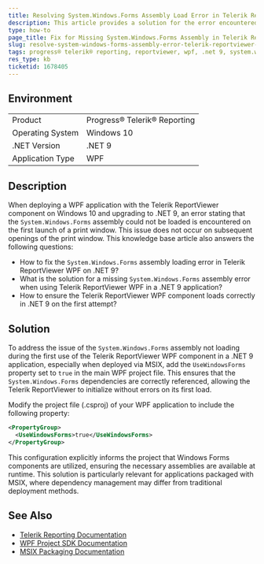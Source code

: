 ```yaml
---
title: Resolving System.Windows.Forms Assembly Load Error in Telerik ReportViewer WPF on .NET 9
description: This article provides a solution for the error encountered when the Telerik ReportViewer WPF component fails to load System.Windows.Forms assembly on .NET 9 during the first use.
type: how-to
page_title: Fix for Missing System.Windows.Forms Assembly in Telerik ReportViewer WPF on .NET 9
slug: resolve-system-windows-forms-assembly-error-telerik-reportviewer-wpf-net9
tags: progress® telerik® reporting, reportviewer, wpf, .net 9, system.windows.forms, assembly error, msix
res_type: kb
ticketid: 1678405
---
```


## Environment

<table>
<tbody>
<tr>
<td>Product</td>
<td>Progress® Telerik® Reporting</td>
</tr>
<tr>
<td>Operating System</td>
<td>Windows 10</td>
</tr>
<tr>
<td>.NET Version</td>
<td>.NET 9</td>
</tr>
<tr>
<td>Application Type</td>
<td>WPF</td>
</tr>
</tbody>
</table>

## Description
When deploying a WPF application with the Telerik ReportViewer component on Windows 10 and upgrading to .NET 9, an error stating that the `System.Windows.Forms` assembly could not be loaded is encountered on the first launch of a print window. This issue does not occur on subsequent openings of the print window. This knowledge base article also answers the following questions:
- How to fix the `System.Windows.Forms` assembly loading error in Telerik ReportViewer WPF on .NET 9?
- What is the solution for a missing `System.Windows.Forms` assembly error when using Telerik ReportViewer WPF in a .NET 9 application?
- How to ensure the Telerik ReportViewer WPF component loads correctly in .NET 9 on the first attempt?

## Solution
To address the issue of the `System.Windows.Forms` assembly not loading during the first use of the Telerik ReportViewer WPF component in a .NET 9 application, especially when deployed via MSIX, add the `UseWindowsForms` property set to `true` in the main WPF project file. This ensures that the `System.Windows.Forms` dependencies are correctly referenced, allowing the Telerik ReportViewer to initialize without errors on its first load.

Modify the project file (.csproj) of your WPF application to include the following property:

```xml
<PropertyGroup>
  <UseWindowsForms>true</UseWindowsForms>
</PropertyGroup>
```

This configuration explicitly informs the project that Windows Forms components are utilized, ensuring the necessary assemblies are available at runtime. This solution is particularly relevant for applications packaged with MSIX, where dependency management may differ from traditional deployment methods.

## See Also
- [Telerik Reporting Documentation](https://docs.telerik.com/reporting/)
- [WPF Project SDK Documentation](https://docs.microsoft.com/en-us/dotnet/core/project-sdk/msbuild-props-desktop)
- [MSIX Packaging Documentation](https://docs.microsoft.com/en-us/windows/msix/)

